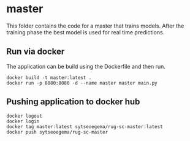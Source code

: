 # master
This folder contains the code for a master that trains models. After the
training phase the best model is used for real time predictions.

<!--
All integeration settings should be set correctly in `appsettings.json`. For
development purposes the values in `appsetings.Development.json` can be used.
Just move those contents to `appsetings.json`. -->

## Run via docker
The application can be build using the Dockerfile and then run.
```
docker build -t master:latest .
docker run -p 8080:8080 -d --name master master main.py
```


## Pushing application to docker hub
```
docker logout
docker login
docker tag master:latest sytseoegema/rug-sc-master:latest
docker push sytseoegema/rug-sc-master
```
